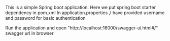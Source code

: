 This is a simple Spring boot application.
Here we put spring boot starter dependency in pom.xml
In application.properties ,I have provided username and password for basic authentication

Run the application and open "http://localhost:16000/swagger-ui.html#/" swagger url in browser 
